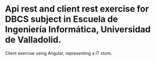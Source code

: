 # Api rest and client rest exercise for DBCS subject in Escuela de Ingeniería Informática, Universidad de Valladolid.
Client exercise using Angular, representing a IT store.
